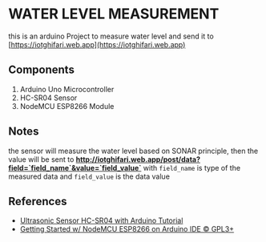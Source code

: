 # WATER LEVEL MEASUREMENT

this is an arduino Project to measure water level and send it to [https://iotghifari.web.app](https://iotghifari.web.app)

## Components

1. Arduino Uno Microcontroller
2. HC-SR04 Sensor
3. NodeMCU ESP8266 Module

## Notes

the sensor will measure the water level based on SONAR principle, then the value will be sent to **http://iotghifari.web.app/post/data?field=`field_name`&value=`field_value`** with `field_name` is type of the measured data and `field_value` is the data value

## References

- [Ultrasonic Sensor HC-SR04 with Arduino Tutorial](https://create.arduino.cc/projecthub/abdularbi17/ultrasonic-sensor-hc-sr04-with-arduino-tutorial-327ff6)
- [Getting Started w/ NodeMCU ESP8266 on Arduino IDE © GPL3+](https://create.arduino.cc/projecthub/electropeak/getting-started-w-nodemcu-esp8266-on-arduino-ide-28184f)